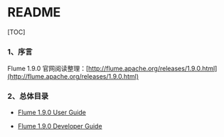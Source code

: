 # README

[TOC]

### 1、序言

Flume 1.9.0 官网阅读整理：[http://flume.apache.org/releases/1.9.0.html](http://flume.apache.org/releases/1.9.0.html)

### 2、总体目录

- [Flume 1.9.0 User Guide](https://github.com/ZGG2016/flume-website/blob/master/%E5%8E%9F%E6%96%87%E7%BF%BB%E8%AF%91/Flume%201.9.0%20User%20Guide/0%E7%9B%AE%E5%BD%95.md)

- [Flume 1.9.0 Developer Guide](https://github.com/ZGG2016/flume-website/blob/master/%E5%8E%9F%E6%96%87%E7%BF%BB%E8%AF%91/Flume%201.9.0%20Developer%20Guide/0%E7%9B%AE%E5%BD%95.md)
